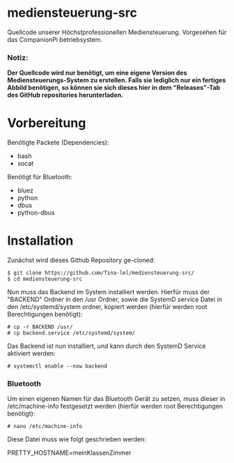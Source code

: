 # mediensteuerung-src
Quellcode unserer Höchstprofessionellen Mediensteuerung. Vorgesehen für das CompanionPi betriebsystem.

### Notiz:
**Der Quellcode wird nur benötigt, um eine eigene Version des Mediensteuerungs-System zu erstellen. Falls sie lediglich nur ein fertiges Abbild benötigen, so können sie sich dieses hier in dem "Releases"-Tab des GitHub repositories herunterladen.**

# Vorbereitung

Benötigte Packete (Dependencies):
- bash
- socat

Benötigt für Bluetooth:
- bluez
- python
- dbus
- python-dbus

# Installation

Zunächst wird dieses Github Repository ge-cloned:

```
$ git clone https://github.com/Tina-lel/mediensteuerung-src/
$ cd mediensteuerung-src
```

Nun muss das Backend im System installiert werden. Hierfür muss der "BACKEND" Ordner in den /usr Ordner, sowie die SystemD service Datei in den /etc/systemd/system ordner, kopiert werden (hierfür werden root Berechtigungen benötigt):

```
# cp -r BACKEND /usr/
# cp backend.service /etc/systemd/system/
```

Das Backend ist nun installiert, und kann durch den SystemD Service aktiviert werden:

```
# systemctl enable --now backend
```

### Bluetooth

Um einen eigenen Namen für das Bluetooth Gerät zu setzen, muss dieser in /etc/machine-info festgesetzt werden (hierfür werden root Berechtigungen benötigt):

```
# nano /etc/machine-info
```

Diese Datei muss wie folgt geschrieben werden:

PRETTY_HOSTNAME=meinKlassenZimmer
